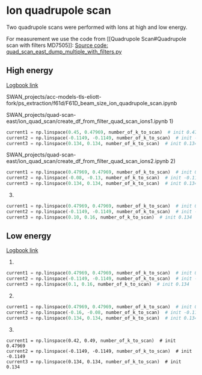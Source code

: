 # Ion quadrupole scan

Two quadrupole scans were performed with Ions at high and low energy.

For measurement we use the code from [[Quadrupole Scan#Quadrupole scan with filters MD7505]]: 
[Source code: quad_scan_east_dump_multiple_with_filters.py](https://gitlab.cern.ch/eljohnso/quad-scan-east/-/blob/master/quad_scan_east_dump_multiple_with_filters.py)

## High energy
[Logbook link](https://logbook.cern.ch/elogbook-server/GET/showEventInLogbook/3623232)

SWAN_projects/acc-models-tls-eliott-fork/ps_extraction/f61d/F61D_beam_size_ion_quadrupole_scan.ipynb

SWAN_projects/quad-scan-east/ion_quad_scan/create_df_from_filter_quad_scan_ions1.ipynb
1)  
``` python
current1 = np.linspace(0.45, 0.47969, number_of_k_to_scan)  # init 0.47969  
current2 = np.linspace(-0.1149, -0.1149, number_of_k_to_scan)  # init -0.1149  
current3 = np.linspace(0.134, 0.134, number_of_k_to_scan)  # init 0.134
```

SWAN_projects/quad-scan-east/ion_quad_scan/create_df_from_filter_quad_scan_ions2.ipynb
2)  
``` python
current1 = np.linspace(0.47969, 0.47969, number_of_k_to_scan)  # init 0.47969  
current2 = np.linspace(-0.08, -0.13, number_of_k_to_scan)  # init -0.1149  
current3 = np.linspace(0.134, 0.134, number_of_k_to_scan)  # init 0.134
```
  
3)  
``` python
current1 = np.linspace(0.47969, 0.47969, number_of_k_to_scan)  # init 0.47969  
current2 = np.linspace(-0.1149, -0.1149, number_of_k_to_scan)  # init -0.1149  
current3 = np.linspace(0.10, 0.16, number_of_k_to_scan)  # init 0.134
```

## Low energy
[Logbook link](https://logbook.cern.ch/elogbook-server/GET/showEventInLogbook/3623828)

1)  
``` python
current1 = np.linspace(0.47969, 0.47969, number_of_k_to_scan)  # init 0.47969  
current2 = np.linspace(-0.1149, -0.1149, number_of_k_to_scan)  # init -0.1149  
current3 = np.linspace(0.1, 0.16, number_of_k_to_scan)  # init 0.134
```
  
2)  
``` python
current1 = np.linspace(0.47969, 0.47969, number_of_k_to_scan)  # init 0.47969
current2 = np.linspace(-0.16, -0.08, number_of_k_to_scan)  # init -0.1149
current3 = np.linspace(0.134, 0.134, number_of_k_to_scan)  # init 0.134
```
  
3)  
```
current1 = np.linspace(0.42, 0.49, number_of_k_to_scan)  # init 0.47969
current2 = np.linspace(-0.1149, -0.1149, number_of_k_to_scan)  # init -0.1149
current3 = np.linspace(0.134, 0.134, number_of_k_to_scan)  # init 0.134
```
  
